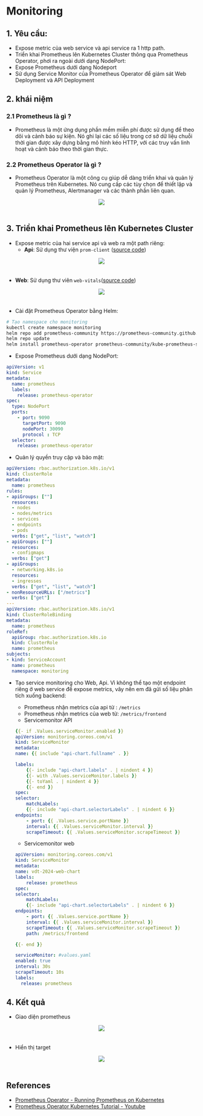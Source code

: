 # Monitoring
## 1. Yêu cầu: 
-   Expose metric của web service và api service ra 1 http path.
-   Triển khai Prometheus lên Kubernetes Cluster thông qua Prometheus Operator, phơi ra ngoài dưới dạng NodePort: 
-   Expose Prometheus dưới dạng Nodeport
-   Sử dụng Service Monitor của Prometheus Operator để giám sát Web Deployment và API Deployment

## 2. khái niệm 
### 2.1 Prometheus là gì ?
-   Prometheus là một ứng dụng phần mềm miễn phí được sử dụng để theo dõi và cảnh báo sự kiện. Nó ghi lại các số liệu trong cơ sở dữ liệu chuỗi thời gian được xây dựng bằng mô hình kéo HTTP, với các truy vấn linh hoạt và cảnh báo theo thời gian thực.
### 2.2 Prometheus Operator  là gì ?
-   Prometheus Operator là một công cụ giúp dễ dàng triển khai và quản lý Prometheus trên Kubernetes. Nó cung cấp các tùy chọn để thiết lập và quản lý Prometheus, Alertmanager và các thành phần liên quan.

<div align="center">
    <img src="../images/operator-workflow.gif"  style="margin-bottom: 20">
</div>  

## 3. Triển khai Prometheus lên Kubernetes Cluster
- Expose metric của hai service api và web ra một path riêng:
  + **Api**: Sử dụng thư viện `prom-client` ([source code](https://github.com/descent1511/vdt2024-api-nodejs/blob/develop/users/src/metrics/index.ts))

<div align="center">
    <img src="../images/backend-metric.png"  style="margin-bottom: 20">
</div>  

  + **Web**: Sử dụng thư viên `web-vitals`([source code](https://github.com/descent1511/vdt2024-vuejs-frontend/blob/develop/src/plugins/webVitals.js))


<div align="center">
    <img src="../images/frontend-metric.png"  style="margin-bottom: 20">
</div>  


-   Cài đặt Prometheus Operator bằng Helm:
```bash 
# Tạo namespace cho monitoring
kubectl create namespace monitoring
helm repo add prometheus-community https://prometheus-community.github.io/helm-charts
helm repo update
helm install prometheus-operator prometheus-community/kube-prometheus-stack -n monitoring
```
-   Expose Prometheus dưới dạng NodePort:
```yaml
apiVersion: v1
kind: Service
metadata:
  name: prometheus
  labels:
    release: prometheus-operator
spec:
  type: NodePort
  ports:
    - port: 9090
      targetPort: 9090
      nodePort: 30090 
      protocol : TCP
  selector:
    release: prometheus-operator
```

-   Quản lý quyền truy cập và bảo mật:

```yaml
apiVersion: rbac.authorization.k8s.io/v1
kind: ClusterRole
metadata:
  name: prometheus
rules:
- apiGroups: [""]
  resources:
  - nodes
  - nodes/metrics
  - services
  - endpoints
  - pods
  verbs: ["get", "list", "watch"]
- apiGroups: [""]
  resources:
  - configmaps
  verbs: ["get"]
- apiGroups:
  - networking.k8s.io
  resources:
  - ingresses
  verbs: ["get", "list", "watch"]
- nonResourceURLs: ["/metrics"]
  verbs: ["get"]
---
apiVersion: rbac.authorization.k8s.io/v1
kind: ClusterRoleBinding
metadata:
  name: prometheus
roleRef:
  apiGroup: rbac.authorization.k8s.io
  kind: ClusterRole
  name: prometheus
subjects:
- kind: ServiceAccount
  name: prometheus
  namespace: monitoring
```

-   Tạo service monitoring cho Web, Api. Vì không thể tạo một endpoint riêng ở web service để expose metrics, vây nên em đã gửi số liệu phân tích xuống backend:
    +   Prometheus nhận metrics của api từ : `/metrics`
    +   Prometheus nhận metrics của web từ: `/metrics/frontend`
    +   Servicemonitor API
    ``` yaml
    {{- if .Values.serviceMonitor.enabled }}
    apiVersion: monitoring.coreos.com/v1
    kind: ServiceMonitor
    metadata:
    name: {{ include "api-chart.fullname" . }}

    labels:
        {{- include "api-chart.labels" . | nindent 4 }}
        {{- with .Values.serviceMonitor.labels }}
        {{- toYaml . | nindent 4 }}
        {{- end }}
    spec:
    selector:
        matchLabels:
        {{- include "api-chart.selectorLabels" . | nindent 6 }}
    endpoints:
        - port: {{ .Values.service.portName }}
        interval: {{ .Values.serviceMonitor.interval }}
        scrapeTimeout: {{ .Values.serviceMonitor.scrapeTimeout }}
    ```
    +   Servicemonitor web
    ```yaml
    apiVersion: monitoring.coreos.com/v1
    kind: ServiceMonitor
    metadata:
    name: vdt-2024-web-chart
    labels:
        release: prometheus
    spec:
    selector:
        matchLabels:
        {{- include "api-chart.selectorLabels" . | nindent 6 }}
    endpoints:
        - port: {{ .Values.service.portName }}
        interval: {{ .Values.serviceMonitor.interval }}
        scrapeTimeout: {{ .Values.serviceMonitor.scrapeTimeout }}
        path: /metrics/frontend

    {{- end }}
    ```

    ```yaml
    serviceMonitor: #values.yaml
    enabled: true
    interval: 30s
    scrapeTimeout: 10s
    labels:
      release: prometheus
    ```
## 4. Kết quả 
- Giao diện prometheus
<div align="center">
    <img src="../images/prometheus-ui.png"  style="margin-bottom: 20">
</div>  

- Hiển thị target
<div align="center">
    <img src="../images/prometheus-target.png"  style="margin-bottom: 20">
</div>  

## References
- [Prometheus Operator - Running Prometheus on Kubernetes](https://prometheus-operator.dev/docs/prologue/introduction/)
- [Prometheus Operator Kubernetes Tutorial - Youtube](https://www.youtube.com/watch?v=HOmdYtsB950)

